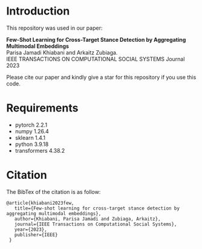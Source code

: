 # Introduction

This repository was used in our paper:

**Few-Shot Learning for Cross-Target Stance Detection by Aggregating Multimodal Embeddings**  
Parisa Jamadi Khiabani and Arkaitz Zubiaga.  
IEEE TRANSACTIONS ON COMPUTATIONAL SOCIAL SYSTEMS Journal 2023

Please cite our paper and kindly give a star for this repository if you use this code.

# Requirements
- pytorch  2.2.1
- numpy  1.26.4
- sklearn  1.4.1
- python 3.9.18
- transformers  4.38.2

# Citation
The BibTex of the citation is as follow:

```
@article{khiabani2023few,
   title={Few-shot learning for cross-target stance detection by aggregating multimodal embeddings},
   author={Khiabani, Parisa Jamadi and Zubiaga, Arkaitz},
   journal={IEEE Transactions on Computational Social Systems},
   year={2023},
   publisher={IEEE}
 }
